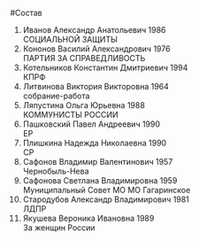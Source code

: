 #Состав
1. Иванов Александр Анатольевич 1986   
    СОЦИАЛЬНОЙ ЗАЩИТЫ
2. Кононов Василий Александрович 1976   
    ПАРТИЯ ЗА СПРАВЕДЛИВОСТЬ
3. Котельников Константин Дмитриевич 1994   
    КПРФ
4. Литвинова Виктория Викторовна 1964   
    собрание-работа
5. Ляпустина Ольга Юрьевна 1988   
    КОММУНИСТЫ РОССИИ
6. Пашковский Павел Андреевич 1990   
    ЕР
7. Плишкина Надежда Николаевна 1990   
    СР
8. Сафонов Владимир Валентинович 1957   
    Чернобыль-Нева
9. Сафонова Светлана Владимировна 1959   
    Муниципальный Совет МО МО Гагаринское
10. Стародубов Александр Владимирович 1981   
    ЛДПР
11. Якушева Вероника Ивановна 1989   
    За женщин России
